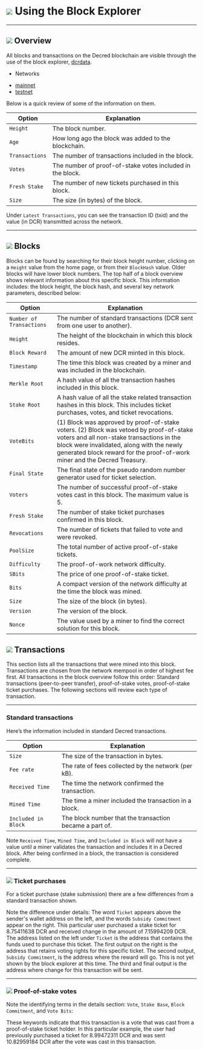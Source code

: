 # <img class="dcr-icon" src="/img/dcr-icons/BlockExplorer.svg" /> Using the Block Explorer

---

## <img class="dcr-icon" src="/img/dcr-icons/Info.svg" /> Overview

All blocks and transactions on the Decred blockchain
are visible through the use of the block explorer, [dcrdata](https://github.com/decred/dcrdata).

* Networks
- [mainnet](https://dcrdata.decred.org)
- [testnet](https://testnet.decred.org)

Below is a quick review of some of the information on them.

Option         | Explanation
---            | ---
`Height`       | The block number.
`Age`          | How long ago the block was added to the blockchain.
`Transactions` | The number of transactions included in the block.
`Votes`        | The number of proof-of-stake votes included in the block.
`Fresh Stake`  | The number of new tickets purchased in this block.
`Size`         | The size (in bytes) of the block.

Under `Latest Transactions`, you can see the transaction ID (txid) and
the value (in DCR) transmitted across the network.

---

## <img class="dcr-icon" src="/img/dcr-icons/Blocks.svg" /> Blocks

Blocks can be found by searching for their block height number,
clicking on a `Height` value from the home page, or from their
`BlockHash` value. Older blocks will have lower block numbers. The top
half of a block overview shows relevant information about this
specific block. This information includes: the block height, the block
hash, and several key network parameters, described below:

Option                   | Explanation
---                      | ---
`Number of Transactions` | The number of standard transactions (DCR sent from one user to another).
`Height`                 | The height of the blockchain in which this block resides.
`Block Reward`           | The amount of new DCR minted in this block.
`Timestamp`              | The time this block was created by a miner and was included in the blockchain.
`Merkle Root`            | A hash value of all the transaction hashes included in this block.
`Stake Root`             | A hash value of all the stake related transaction hashes in this block. This includes ticket purchases, votes, and ticket revocations.
`VoteBits`               | (1) Block was approved by proof-of-stake voters. (2) Block was vetoed by proof-of-stake voters and all non-stake transactions in the block were invalidated, along with the newly generated block reward for the proof-of-work miner and the Decred Treasury.
`Final State`            | The final state of the pseudo random number generator used for ticket selection.
`Voters`                 | The number of successful proof-of-stake votes cast in this block. The maximum value is 5.
`Fresh Stake`            | The number of stake ticket purchases confirmed in this block.
`Revocations`            | The number of tickets that failed to vote and were revoked.
`PoolSize`               | The total number of active proof-of-stake tickets.
`Difficulty`             | The proof-of-work network difficulty.
`SBits`                  | The price of one proof-of-stake ticket.
`Bits`                   | A compact version of the network difficulty at the time the block was mined.
`Size`                   | The size of the block (in bytes).
`Version`                | The version of the block.
`Nonce`                  | The value used by a miner to find the correct solution for this block.

## <img class="dcr-icon" src="/img/dcr-icons/Transactions.svg" /> Transactions

This section lists all the transactions that were mined into this
block. Transactions are chosen from the network mempool in order of
highest fee first. All transactions in the block overview follow this
order: Standard transactions (peer-to-peer transfer), proof-of-stake
votes, proof-of-stake ticket purchases. The following sections will
review each type of transaction.

---

### Standard transactions

Here’s the information included in standard Decred transactions.

Option              | Explanation
---                 | ---
`Size`              | The size of the transaction in bytes.
`Fee rate`          | The rate of fees collected by the network (per kB).
`Received Time`     | The time the network confirmed the transaction.
`Mined Time`        | The time a miner included the transaction in a block.
`Included in Block` | The block number that the transaction became a part of.

Note `Received Time`, `Mined Time`, and `Included in Block` will not have a value until a miner validates the transaction and includes it in a Decred block. After being confirmed in a block, the transaction is considered complete.


---

### <img class="dcr-icon" src="/img/dcr-icons/TicketLive.svg" /> Ticket purchases

For a ticket purchase (stake submission) there are a few differences
from a standard transaction shown.

Note the difference under details: The word `Ticket` appears above the
sender's wallet address on the left, and the words `Subsidy
Commitment` appear on the right. This particular user purchased a
stake ticket for 8.75411638 DCR and received change in the amount
of 7.15994209 DCR. The address listed on the left under `Ticket` is
the address that contains the funds used to purchase this
ticket. The first output on the right is the address that retains
voting rights for this specific ticket. The second output, `Subsidy
Commitment`, is the address where the reward will go. This is not yet
shown by the block explorer at this time. The third and final output
is the address where change for this transaction will be sent.

---

### <img class="dcr-icon" src="/img/dcr-icons/TicketVoted.svg" /> Proof-of-stake votes

Note the identifying terms in the details section: `Vote`, `Stake
Base`, `Block Commitment`, and `Vote Bits`:

These keywords indicate that this transaction is a vote that was cast
from a proof-of-stake ticket holder. In this particular example, the
user had previously purchased a ticket for 8.99472311 DCR and was
sent 10.82959184 DCR after the vote was cast in this transaction.
